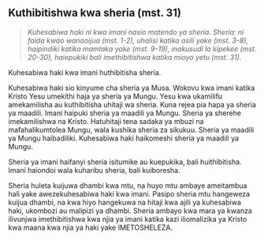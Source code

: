 ## Kuthibitishwa kwa sheria (mst. 31)

> *Kuhesabiwa haki ni kwa imani nasio matendo ya sheria. Sheria: ni faida kwao wanaoijua (mst. 1-2), uhalisi katika asili yake (mst. 3-8), haipindiki katika mamlaka yake (mst. 9-19), inakusudi la kipekee (mst. 20-30), haiepukiki bali imethibitishwa katika mioyo yetu (mst. 31).*

Kuhesabiwa haki kwa imani huthibitisha sheria.

Kuhesabiwa haki sio kinyume cha sheria ya Musa. Wokovu kwa imani katika Kristo Yesu umekithi haja ya sheria ya Mungu. Yesu kwa ukamilifu amekamilisha au kuthibitisha uhitaji wa sheria. Kuna rejea pia hapa ya sheria ya maadili. Imani haipuki sheria ya maadili ya Mungu. Sheria ya sherehe imekamilishwa na Kristo. Hatuhitaji tena sadaka ya mbuzi na mafahalikumtolea Mungu, wala kushika sheria za sikukuu. Sheria ya maadili ya Mungu haibadiliki. Kuhesabiwa haki haikomeshi sheria ya maadili ya Mungu.

Sheria ya imani haifanyi sheria isitumike au kuepukika, bali huithibitisha. Imani haiondoi wala kuharibu sheria, bali kuiboresha.

Sheria huleta kuijuwa dhambi kwa mtu, na huyo mtu ambaye ameitambua hali yake awezekuhesabiwa haki kwa imani. Pasipo sheria mtu hangeweza kuijua dhambi, na kwa hiyo hangekuwa na hitaji kwa ajili ya kuhesabiwa haki, ukombozi au malipizi ya dhambi. Sheria ambayo kwa mara ya kwanza ilivunjwa imethibitishwa kwa njia ya imani katika kazi iliomalizika ya Kristo kwa maana kwa njia ya haki yake IMETOSHELEZA.

